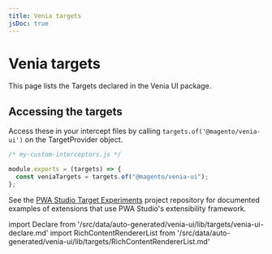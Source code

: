 ```yaml
---
title: Venia targets
jsDoc: true
---
```


# Venia targets

This page lists the Targets declared in the Venia UI package.

## Accessing the targets

Access these in your intercept files by calling `targets.of('@magento/venia-ui')` on the TargetProvider object.

```js
/* my-custom-interceptors.js */

module.exports = (targets) => {
  const veniaTargets = targets.of("@magento/venia-ui");
};
```

See the [PWA Studio Target Experiments][] project repository for documented examples of extensions that use PWA Studio's extensibility framework.

[pwa studio target experiments]: https://github.com/magento-research/pwa-studio-target-experiments

<!--
The reference doc content is generated automatically from the source code.
To update this section, update the doc blocks in the source code
-->

import Declare from '/src/data/auto-generated/venia-ui/lib/targets/venia-ui-declare.md'
import RichContentRendererList from '/src/data/auto-generated/venia-ui/lib/targets/RichContentRendererList.md'

<Declare />

<RichContentRendererList />
